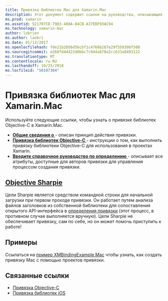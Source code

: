 ```yaml
---
title: Привязка библиотек Mac для Xamarin.Mac
description: Этот документ содержит ссылки на руководства, описывающие способы работы с привязками Objective-C в приложении Xamarin.Mac, включая Sharpie цели и примеры кода.
ms.prod: xamarin
ms.assetid: 521707CD-79D3-488A-84CB-A37EBF93AC94
ms.technology: xamarin-mac
author: lobrien
ms.author: laobri
ms.date: 01/13/2017
ms.openlocfilehash: fde21b2056d56cbf1c4768b287e29f559390f500
ms.sourcegitcommit: e268fd44422d0bbc7c944a678e2cc633a0493122
ms.translationtype: MT
ms.contentlocale: ru-RU
ms.lasthandoff: 10/25/2018
ms.locfileid: "50107304"
---
```

# <a name="binding-mac-libraries-for-xamarinmac"></a>Привязка библиотек Mac для Xamarin.Mac

Используйте следующие ссылки, чтобы узнать о привязке библиотек Objective-C в Xamarin.Mac.

- [**Общие сведения о** ](~/cross-platform/macios/binding/overview.md) -
  описан принцип действия привязки.
- [**Привязка библиотек Objective-C** ](~/cross-platform/macios/binding/objective-c-libraries.md) -
  инструкции о том, как выполнить привязку библиотеки Objective-C для использования в проектах Xamarin.
- [**Введите справочное руководство по определению** ](~/cross-platform/macios/binding/binding-types-reference.md) -
  описывает все атрибуты, доступные для авторов привязки для управления процессом создания привязки.

## <a name="objective-sharpiecross-platformmaciosbindingobjective-sharpieindexmd"></a>[Objective Sharpie](~/cross-platform/macios/binding/objective-sharpie/index.md)

Цели Sharpie является средством командной строки для начальной загрузки при первом проходе привязки.
Он работает путем анализа файлов заголовков из собственной библиотеки для сопоставления открытого API-интерфейса в [определения привязки](~/cross-platform/macios/binding/binding-types-reference.md) (этот процесс, в противном случае выполняется вручную). Цели Sharpie не обеспечивает привязку, сам по себе, но он может помочь приступить к работе!

## <a name="examples"></a>Примеры

Ссылаться на [пример XMBindingExample Mac](https://github.com/xamarin/mac-samples/tree/master/XMBindingExample) чтобы узнать, как создать привязку Mac с помощью проектов привязки.

## <a name="related-links"></a>Связанные ссылки

- [Привязка Objective-C](~/cross-platform/macios/binding/index.md)
- [Привязка библиотек iOS](~/ios/platform/binding-objective-c/index.md)
